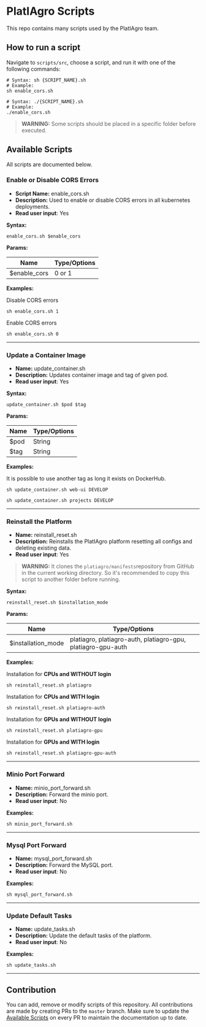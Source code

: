 # PlatIAgro Scripts

This repo contains many scripts used by the PlatIAgro team.

## How to run a script

Navigate to `scripts/src`, choose a script, and run it with one of the following commands:

```shell
# Syntax: sh {SCRIPT_NAME}.sh
# Example:
sh enable_cors.sh
```

```shell
# Syntax: ./{SCRIPT_NAME}.sh
# Example:
./enable_cors.sh
```

> **WARNING:** Some scripts should be placed in a specific folder before executed.

## Available Scripts

All scripts are documented below.

### Enable or Disable CORS Errors

- **Script Name:** enable_cors.sh
- **Description:** Used to enable or disable CORS errors in all kubernetes deployments.
- **Read user input**: Yes

**Syntax:**

`enable_cors.sh $enable_cors`

**Params:**

| Name         | Type/Options |
| ------------ | ------------ |
| $enable_cors | 0 or 1       |

**Examples:**

Disable CORS errors

```shell
sh enable_cors.sh 1
```

Enable CORS errors

```shell
sh enable_cors.sh 0
```

---

### Update a Container Image

- **Name:** update_container.sh
- **Description:** Updates container image and tag of given pod.
- **Read user input**: Yes

**Syntax:**

`update_container.sh $pod $tag`

**Params:**

| Name | Type/Options |
| ---- | ------------ |
| $pod | String       |
| $tag | String       |

**Examples:**

It is possible to use another tag as long it exists on DockerHub.

```shell
sh update_container.sh web-ui DEVELOP
```

```shell
sh update_container.sh projects DEVELOP
```

---

### Reinstall the Platform

- **Name:** reinstall_reset.sh
- **Description:** Reinstalls the PlatIAgro platform resetting all configs and deleting existing data.
- **Read user input**: Yes

> **WARNING:** It clones the `platiagro/manifests`repository from GitHub in the current working directory. So it's recommended to copy this script to another folder before running.

**Syntax:**

`reinstall_reset.sh $installation_mode`

**Params:**

| Name               | Type/Options                                                 |
| ------------------ | ------------------------------------------------------------ |
| $installation_mode | platiagro, platiagro-auth, platiagro-gpu, platiagro-gpu-auth |

**Examples:**

Installation for **CPUs and WITHOUT login**

```shell
sh reinstall_reset.sh platiagro
```

Installation for **CPUs and WITH login**

```shell
sh reinstall_reset.sh platiagro-auth
```

Installation for **GPUs and WITHOUT login**

```shell
sh reinstall_reset.sh platiagro-gpu
```

Installation for **GPUs and WITH login**

```shell
sh reinstall_reset.sh platiagro-gpu-auth
```

---

### Minio Port Forward

- **Name:** minio_port_forward.sh
- **Description:** Forward the minio port.
- **Read user input**: No

**Examples:**

```shell
sh minio_port_forward.sh
```

---

### Mysql Port Forward

- **Name:** mysql_port_forward.sh
- **Description:** Forward the MySQL port.
- **Read user input**: No

**Examples:**

```shell
sh mysql_port_forward.sh
```

---

### Update Default Tasks

- **Name:** update_tasks.sh
- **Description:** Update the default tasks of the platform.
- **Read user input**: No

**Examples:**

```shell
sh update_tasks.sh
```

---

## Contribution

You can add, remove or modify scripts of this repository. All contributions are made by creating PRs to the `master` branch. Make sure to update the [Available Scripts](#available-scripts) on every PR to maintain the documentation up to date.
